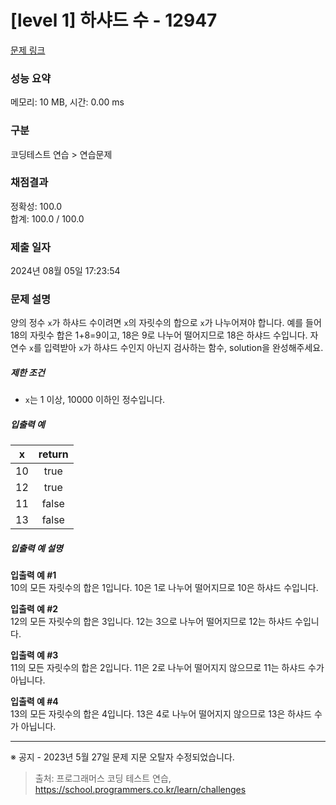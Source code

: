 # [level 1] 하샤드 수 - 12947 

[문제 링크](https://school.programmers.co.kr/learn/courses/30/lessons/12947) 

### 성능 요약

메모리: 10 MB, 시간: 0.00 ms

### 구분

코딩테스트 연습 > 연습문제

### 채점결과

정확성: 100.0<br/>합계: 100.0 / 100.0

### 제출 일자

2024년 08월 05일 17:23:54

### 문제 설명

<p style="user-select: auto !important;">양의 정수 <code style="user-select: auto !important;">x</code>가 하샤드 수이려면 <code style="user-select: auto !important;">x</code>의 자릿수의 합으로 <code style="user-select: auto !important;">x</code>가 나누어져야 합니다. 예를 들어 18의 자릿수 합은 1+8=9이고, 18은 9로 나누어 떨어지므로 18은 하샤드 수입니다. 자연수 <code style="user-select: auto !important;">x</code>를 입력받아 <code style="user-select: auto !important;">x</code>가 하샤드 수인지 아닌지 검사하는 함수, solution을 완성해주세요.</p>

<h5 style="user-select: auto !important;">제한 조건</h5>

<ul style="user-select: auto !important;">
<li style="user-select: auto !important;"><code style="user-select: auto !important;">x</code>는 1 이상, 10000 이하인 정수입니다.</li>
</ul>

<h5 style="user-select: auto !important;">입출력 예</h5>
<table class="table" style="user-select: auto !important;">
        <thead style="user-select: auto !important;"><tr style="user-select: auto !important;">
<th style="user-select: auto !important;">x</th>
<th style="text-align: center; user-select: auto !important;">return</th>
</tr>
</thead>
        <tbody style="user-select: auto !important;"><tr style="user-select: auto !important;">
<td style="user-select: auto !important;">10</td>
<td style="text-align: center; user-select: auto !important;">true</td>
</tr>
<tr style="user-select: auto !important;">
<td style="user-select: auto !important;">12</td>
<td style="text-align: center; user-select: auto !important;">true</td>
</tr>
<tr style="user-select: auto !important;">
<td style="user-select: auto !important;">11</td>
<td style="text-align: center; user-select: auto !important;">false</td>
</tr>
<tr style="user-select: auto !important;">
<td style="user-select: auto !important;">13</td>
<td style="text-align: center; user-select: auto !important;">false</td>
</tr>
</tbody>
      </table>
<h5 style="user-select: auto !important;">입출력 예 설명</h5>

<p style="user-select: auto !important;"><strong style="user-select: auto !important;">입출력 예 #1</strong><br style="user-select: auto !important;">
10의 모든 자릿수의 합은 1입니다. 10은 1로 나누어 떨어지므로 10은 하샤드 수입니다.</p>

<p style="user-select: auto !important;"><strong style="user-select: auto !important;">입출력 예 #2</strong><br style="user-select: auto !important;">
12의 모든 자릿수의 합은 3입니다. 12는 3으로 나누어 떨어지므로 12는 하샤드 수입니다.</p>

<p style="user-select: auto !important;"><strong style="user-select: auto !important;">입출력 예 #3</strong><br style="user-select: auto !important;">
11의 모든 자릿수의 합은 2입니다. 11은 2로 나누어 떨어지지 않으므로 11는 하샤드 수가 아닙니다.</p>

<p style="user-select: auto !important;"><strong style="user-select: auto !important;">입출력 예 #4</strong><br style="user-select: auto !important;">
13의 모든 자릿수의 합은 4입니다. 13은 4로 나누어 떨어지지 않으므로 13은 하샤드 수가 아닙니다.</p>

<hr style="user-select: auto !important;">

<p style="user-select: auto !important;">※ 공지 - 2023년 5월 27일 문제 지문 오탈자 수정되었습니다.</p>


> 출처: 프로그래머스 코딩 테스트 연습, https://school.programmers.co.kr/learn/challenges